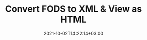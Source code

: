 ---
############################# Static ############################
layout: "autogen"
date: 2021-10-02T14:22:14+03:00
draft: false
path: "total/net/conversion/fods-to-xml/"

############################# Head ############################
head_title: "Convert FODS to XML in C# VB.NET & View as HTML"
head_description: "Code example to convert FODS to XML and 100+ other file formats in .NET (C#, VB.NET, ASP.NET & .NET Core) applications. Display the Converted XML document as HTML viewer."

############################# Header ############################
title: "Convert FODS to XML & View as HTML"
description: "Programmatically convert FODS to XML in .NET applications using flexible options to customize the resultant document. Convert the complete document or specific pages based on page numbers or selective page ranges using the .NET document conversion library."

############################# SubMenu ############################
submenu:
    enable: false

############################# Content ############################
content:
    enable: true
    block:
    - title_left: "FODS to XML Conversion in C# .NET"
      content_left: |
          FODS to XML file conversion using C#. Add watermark and view the converted document as HTML without using any external software.

          -   Create **Converter** object to convert FODS document
          -   Set the convert options for XML format
          -   Call **Convert** method of **Converter** class instance for conversion to XML
          -   Set options for HTML viewer
          -   Create **Viewer** object to view converted XML as HTML
          
      title_right: "Convert Whole Document or Specific Pages"
      content_right: |
          You require `GroupDocs.Conversion` & `GroupDocs.Viewer` namespaces to convert between a wide range of popular document types such as PDF, Microsoft Word, Excel, PowerPoint, Project, Outlook, HTML, diagrams and image file formats. Explore other [.NET APIs for Office documents](https://products.conholdate.com/total/net/) as offered by Conholdate.Total.
          
          Get the respective assembly files from the [downloads](https://downloads.conholdate.com/total/net) or fetch the whole package from [Nuget](https://www.nuget.org/packages/Conholdate.Total/) to add 'Conholdate.Total` directly in your workspace.
          
      code: |
          ```cs {linenos=false}
          // Convert FODS to XML using GroupDocs.Conversion API
          // Create Converter object to convert FODS document
          using (Converter converter = new Converter("input.fods"))
          {
              // set the convert options for XML format
              var convertOptions = converter.GetPossibleConversions()["xml"].ConvertOptions;

              // convert to XML format
              converter.Convert("output.xml", convertOptions);
          }

          // Set options for HTML viewer
          HtmlViewOptions viewOptions = HtmlViewOptions.ForEmbeddedResources("output{0}.html");

          // Create Viewer object to view converted XML as HTML
          using (Viewer viewer = new Viewer("output.xml"))
          {
              viewer.View(viewOptions);
          }
          ```
    - title_left: "Add Watermark to Converted XML in C#"
      content_left: |
          Accurately convert documents (FODS to XML) exactly as the original file and apply text or image watermarks to the converted document pages using C# .NET.

          -   Create **Converter** object to convert FODS document
          -   Create new instance of **WatermarkOptions** class
          -   Specify watermark properties (color, width, text, image etc)
          -   Instantiate the proper **ConvertOptions** class
          -   Set **Watermark** property of the **ConvertOptions** instance
          -   Call **Convert** method of **Converter** class instance for conversion to XML
        
      title_right: "Source Document Information Extraction"
      content_right: |
          The documents information extraction feature not only allows getting the basic information about the source document file but it also supports extracting some valuable file-format specific information such as project start and end dates of a Microsoft Project file, any printing restrictions on a PDF document, list of folders enclosed in an Outlook data file etc. 

          Convert popular document file formats on different operating systems such as Windows, Linux or macOS while using platforms such as Windows Azure, Mono and Xamarin.
          
      code: |
          ```cs {linenos=false}
          // Create Converter object to convert FODS document
          using (Converter converter = new Converter("input.fods"))
          {
              // Create new instance of WatermarkOptions class
              WatermarkOptions watermark = new WatermarkOptions
              {
                  Text = "Sample watermark",
                  Color = Color.Red,
                  Width = 100,
                  Height = 100,
                  Background = true
              };

              // Instantiate the proper ConvertOptions class
              PdfConvertOptions options = new PdfConvertOptions
              {
                  Watermark = watermark
              };

              // convert to XML format
              converter.Convert("output.xml", options);
          }
          ```
############################# About Formats ############################
about_formats:
    enable: false
############################# More Formats ############################
more_formats:
    enable: true
    auto: false
    other_out_formats: PDF DOCX DOT DOTX DOTM TXT RTF HTML MHTML XLS XLSX XLSM XLT XLTX XLTM CSV DIF PPT PPTX PPS PPSX POT POTX POTM ODT OTT OTP ODP ODS EMZ WMZ SVGZ TEX DCM WMF BMP PNG GIF JPEG TIFF
############################# Back to top ###############################
back_to_top:
  enable: true
---